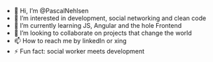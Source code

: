 - 👋 Hi, I’m @PascalNehlsen
- 👀 I’m interested in development, social networking and clean code
- 🌱 I’m currently learning JS, Angular and the hole Frontend
- 💞️ I’m looking to collaborate on projects that change the world
- 📫 How to reach me by linkedIn or xing
- ⚡ Fun fact: social worker meets development

<!---
PascalNehlsen/PascalNehlsen is a ✨ special ✨ repository because its `README.md` (this file) appears on your GitHub profile.
You can click the Preview link to take a look at your changes.
--->
